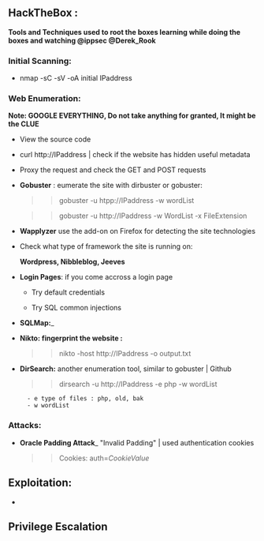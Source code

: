 ## HackTheBox : 

__Tools and Techniques used to root the boxes learning while doing the boxes and watching @ippsec @Derek_Rook__


### Initial Scanning:
 
- nmap -sC -sV -oA initial IPaddress

### Web Enumeration: 
__Note: GOOGLE EVERYTHING, Do not take anything for granted, It might be the CLUE__

- View the source code

- curl http://IPaddress  | check if the website has hidden useful metadata

- Proxy the request and check the GET and POST requests

- __Gobuster__ : eumerate the site with dirbuster or gobuster:

	>> gobuster -u htpp://IPaddress -w wordList 
	
	>> gobuster -u http://IPaddress -w WordList  -x FileExtension 
	
- __Wapplyzer__ use the add-on on Firefox for detecting the site technologies

- Check what type of framework the site is running on:

	__Wordpress, Nibbleblog, Jeeves__

- __Login Pages__: if you come accross a login page

	- Try default credentials 
	
	- Try SQL common injections 
	


- __SQLMap:___



- __Nikto: fingerprint the website :__ 

	>> nikto -host http://IPaddress  -o output.txt
	
  
- __DirSearch:__ another enumeration tool, similar to gobuster | Github
	
	>> dirsearch -u http://IPaddress -e php -w wordList
	
		- e type of files : php, old, bak
		- w wordList
    
		
### Attacks:

- __Oracle Padding Attack___ "Invalid Padding" | used authentication cookies 

	>> Cookies: auth=$CookieValue$



Exploitation:
-------------

- 





Privilege Escalation
---------------------



